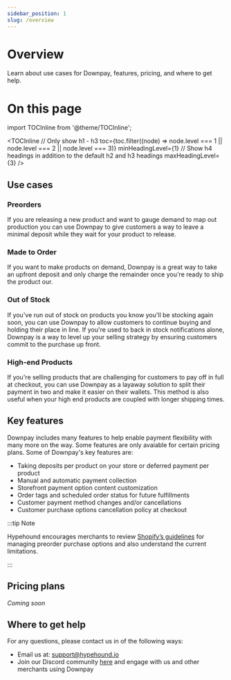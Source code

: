 ```yaml
---
sidebar_position: 1
slug: /overview
---
```


# Overview

Learn about use cases for Downpay, features, pricing, and where to get help.

# On this page

import TOCInline from '@theme/TOCInline';

<TOCInline
  // Only show h1 - h3
  toc={toc.filter((node) => node.level === 1 || node.level === 2 || node.level === 3)}
  minHeadingLevel={1}
  // Show h4 headings in addition to the default h2 and h3 headings
  maxHeadingLevel={3}
/>

## Use cases

### Preorders

If you are releasing a new product and want to gauge demand to map out production you can use Downpay to give customers a way to leave a minimal deposit while they wait for your product to release.

### Made to Order

If you want to make products on demand, Downpay is a great way to take an upfront deposit and only charge the remainder once you're ready to ship the product our.

### Out of Stock

If you've run out of stock on products you know you'll be stocking again soon, you can use Downpay to allow customers to continue buying and holding their place in line. If you're used to back in stock notifications alone, Downpay is a way to level up your selling strategy by ensuring customers commit to the purchase up front. 

### High-end Products

If you're selling products that are challenging for customers to pay off in full at checkout, you can use Downpay as a layaway solution to split their payment in two and make it easier on their wallets. This method is also useful when your high end products are coupled with longer shipping times.

## Key features

Downpay includes many features to help enable payment flexibility with many more on the way. Some features are only avaiable for certain pricing plans.
Some of Downpay's key features are:

* Taking deposits per product on your store or deferred payment per product
* Manual and automatic payment collection
* Storefront payment option content customization 
* Order tags and scheduled order status for future fulfillments
* Customer payment method changes and/or cancellations
* Customer purchase options cancellation policy at checkout

:::tip Note

Hypehound encourages merchants to review [Shopify’s guidelines](https://help.shopify.com/en/manual/products/purchase-options/pre-orders) for managing preorder purchase options and also understand the current limitations.  

:::


## Pricing plans

*Coming soon*


## Where to get help

For any questions, please contact us in of the following ways:


* Email us at: [support@hypehound.io](mailto:support@hypehound.io)
* Join our Discord community [here](https://discord.gg/9rfcd3jGUq) and engage with us and other merchants using Downpay <br/>

